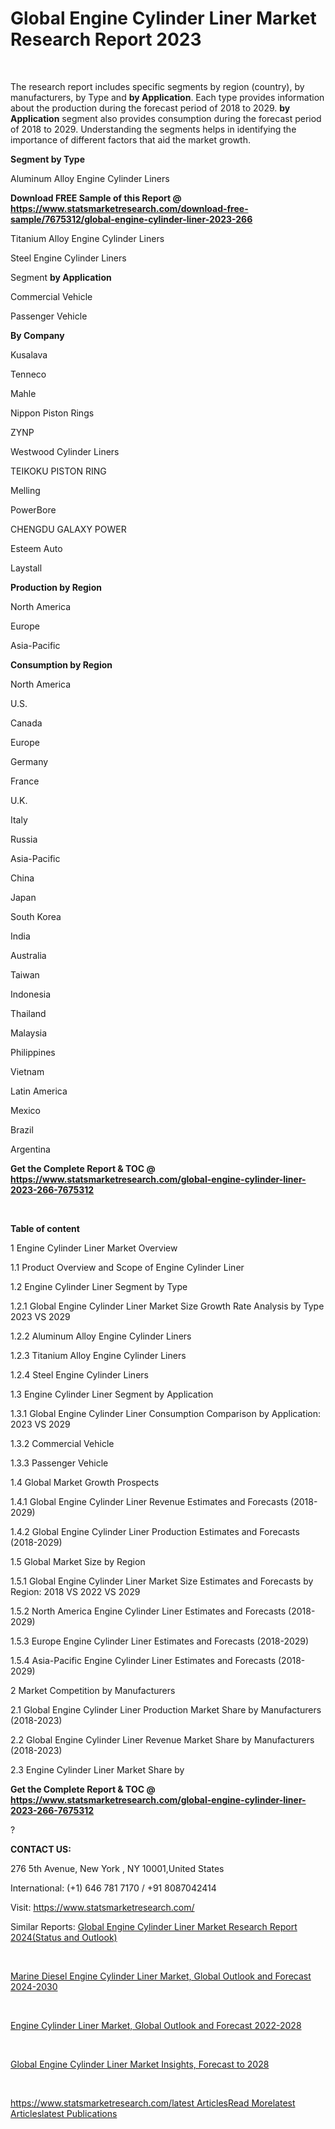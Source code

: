 <h1>Global Engine Cylinder Liner Market Research Report 2023</h1><br/><p>The research report includes specific segments by region (country), by manufacturers, by Type and <strong>by Application</strong>. Each type provides information about the production during the forecast period of 2018 to 2029. <strong>by Application</strong> segment also provides consumption during the forecast period of 2018 to 2029. Understanding the segments helps in identifying the importance of different factors that aid the market growth.</p>
 
 
 
 <p><strong>Segment by Type</strong></p>
 
 
 
 <p>Aluminum Alloy Engine Cylinder Liners</p>
 
 
 
 <p><strong>Download FREE Sample of this Report @ <a href="https://www.statsmarketresearch.com/download-free-sample/7675312/global-engine-cylinder-liner-2023-266">https://www.statsmarketresearch.com/download-free-sample/7675312/global-engine-cylinder-liner-2023-266</a></strong></p>
 
 
 
 <p>Titanium Alloy Engine Cylinder Liners</p>
 
 
 
 <p>Steel Engine Cylinder Liners</p>
 
 
 
 <p>Segment <strong>by Application</strong></p>
 
 
 
 <p>Commercial Vehicle</p>
 
 
 
 <p>Passenger Vehicle</p>
 
 
 
 <p><strong>By Company</strong></p>
 
 
 
 <p>Kusalava</p>
 
 
 
 <p>Tenneco</p>
 
 
 
 <p>Mahle</p>
 
 
 
 <p>Nippon Piston Rings</p>
 
 
 
 <p>ZYNP</p>
 
 
 
 <p>Westwood Cylinder Liners</p>
 
 
 
 <p>TEIKOKU PISTON RING</p>
 
 
 
 <p>Melling</p>
 
 
 
 <p>PowerBore</p>
 
 
 
 <p>CHENGDU GALAXY POWER</p>
 
 
 
 <p>Esteem Auto</p>
 
 
 
 <p>Laystall</p>
 
 
 
 <p><strong>Production by Region</strong></p>
 
 
 
 <p>North America</p>
 
 
 
 <p>Europe</p>
 
 
 
 <p>Asia-Pacific</p>
 
 
 
 <p><strong>Consumption by Region</strong></p>
 
 
 
 <p>North America</p>
 
 
 
 <p>U.S.</p>
 
 
 
 <p>Canada</p>
 
 
 
 <p>Europe</p>
 
 
 
 <p>Germany</p>
 
 
 
 <p>France</p>
 
 
 
 <p>U.K.</p>
 
 
 
 <p>Italy</p>
 
 
 
 <p>Russia</p>
 
 
 
 <p>Asia-Pacific</p>
 
 
 
 <p>China</p>
 
 
 
 <p>Japan</p>
 
 
 
 <p>South Korea</p>
 
 
 
 <p>India</p>
 
 
 
 <p>Australia</p>
 
 
 
 <p>Taiwan</p>
 
 
 
 <p>Indonesia</p>
 
 
 
 <p>Thailand</p>
 
 
 
 <p>Malaysia</p>
 
 
 
 <p>Philippines</p>
 
 
 
 <p>Vietnam</p>
 
 
 
 <p>Latin America</p>
 
 
 
 <p>Mexico</p>
 
 
 
 <p>Brazil</p>
 
 
 
 <p>Argentina</p>
 
 
 
 <div><b>Get the Complete Report & TOC @ <a href="https://www.statsmarketresearch.com/global-engine-cylinder-liner-2023-266-7675312">https://www.statsmarketresearch.com/global-engine-cylinder-liner-2023-266-7675312</a></b></div>
 
 
 
 <p><br />
 
 <b>Table of content</b></p>
 
 
 
 <p>1 Engine Cylinder Liner Market Overview<br />
 
 1.1 Product Overview and Scope of Engine Cylinder Liner<br />
 
 1.2 Engine Cylinder Liner Segment by Type<br />
 
 1.2.1 Global Engine Cylinder Liner Market Size Growth Rate Analysis by Type 2023 VS 2029<br />
 
 1.2.2 Aluminum Alloy Engine Cylinder Liners<br />
 
 1.2.3 Titanium Alloy Engine Cylinder Liners<br />
 
 1.2.4 Steel Engine Cylinder Liners<br />
 
 1.3 Engine Cylinder Liner Segment by Application<br />
 
 1.3.1 Global Engine Cylinder Liner Consumption Comparison by Application: 2023 VS 2029<br />
 
 1.3.2 Commercial Vehicle<br />
 
 1.3.3 Passenger Vehicle<br />
 
 1.4 Global Market Growth Prospects<br />
 
 1.4.1 Global Engine Cylinder Liner Revenue Estimates and Forecasts (2018-2029)<br />
 
 1.4.2 Global Engine Cylinder Liner Production Estimates and Forecasts (2018-2029)<br />
 
 1.5 Global Market Size by Region<br />
 
 1.5.1 Global Engine Cylinder Liner Market Size Estimates and Forecasts by Region: 2018 VS 2022 VS 2029<br />
 
 1.5.2 North America Engine Cylinder Liner Estimates and Forecasts (2018-2029)<br />
 
 1.5.3 Europe Engine Cylinder Liner Estimates and Forecasts (2018-2029)<br />
 
 1.5.4 Asia-Pacific Engine Cylinder Liner Estimates and Forecasts (2018-2029)<br />
 
 2 Market Competition by Manufacturers<br />
 
 2.1 Global Engine Cylinder Liner Production Market Share by Manufacturers (2018-2023)<br />
 
 2.2 Global Engine Cylinder Liner Revenue Market Share by Manufacturers (2018-2023)<br />
 
 2.3 Engine Cylinder Liner Market Share by</p>
 
 
 
 <div><b>Get the Complete Report & TOC @ <a href="https://www.statsmarketresearch.com/global-engine-cylinder-liner-2023-266-7675312">https://www.statsmarketresearch.com/global-engine-cylinder-liner-2023-266-7675312</a></b></div>
 
 
 
 <p>? </p>
 
 
 
 <p><b>CONTACT US:</b><br />
 
 276 5th Avenue, New York , NY 10001,United States<br />
 
 International: (+1) 646 781 7170 / +91 8087042414<br />
 
 Visit: <a href="https://www.statsmarketresearch.com/">https://www.statsmarketresearch.com/</a><br />
 
 Similar Reports: <a href="https://www.statsmarketresearch.com/global-engine-cylinder-liner-2023-266-7675312">Global Engine Cylinder Liner Market Research Report 2024(Status and Outlook)</a><br />
 
 <br />
 
 <a href="https://www.statsmarketresearch.com/global-engine-cylinder-liner-2023-266-7675312">Marine Diesel Engine Cylinder Liner Market, Global Outlook and Forecast 2024-2030</a><br />
 
 <br />
 
 <a href="https://www.statsmarketresearch.com/global-engine-cylinder-liner-2023-266-7675312">Engine Cylinder Liner Market, Global Outlook and Forecast 2022-2028</a><br />
 
 <br />
 
 <a href="https://www.statsmarketresearch.com/global-engine-cylinder-liner-2023-266-7675312">Global Engine Cylinder Liner Market Insights, Forecast to 2028</a><br />
 
 <br />
 
 <a href="https://gyeongbokgung.com">https://www.statsmarketresearch.com/</a><a href="https://hallyeomaritime.com">latest Articles</a><a href="https://jingwansa.com">Read More</a><a href="https://nguoiviet.jp/">latest Articles</a><a href="https://www.intelmarketresearch.com/">latest Publications</a></p>